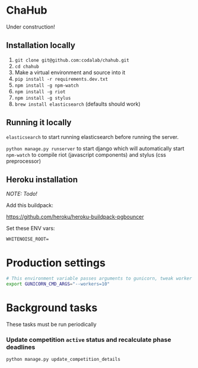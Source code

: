 # ChaHub

Under construction!


## Installation locally

1. `git clone git@github.com:codalab/chahub.git`
1. `cd chahub`
1. Make a virtual environment and source into it
1. `pip install -r requirements.dev.txt`
1. `npm install -g npm-watch`
1. `npm install -g riot`
1. `npm install -g stylus`
1. `brew install elasticsearch` (defaults should work)


## Running it locally


`elasticsearch` to start running elasticsearch before running the server.

`python manage.py runserver` to start django which will automatically start `npm-watch` to compile riot (javascript components) and stylus (css preprocessor)


## Heroku installation

_NOTE: Todo!_

Add this buildpack:

https://github.com/heroku/heroku-buildpack-pgbouncer

Set these ENV vars:

```
WHITENOISE_ROOT=
```

# Production settings


```bash
# This environment variable passes arguments to gunicorn, tweak worker count here
export GUNICORN_CMD_ARGS="--workers=10"
```


# Background tasks

These tasks must be run periodically


### Update competition `active` status and recalculate phase deadlines

```bash
python manage.py update_competition_details
```
